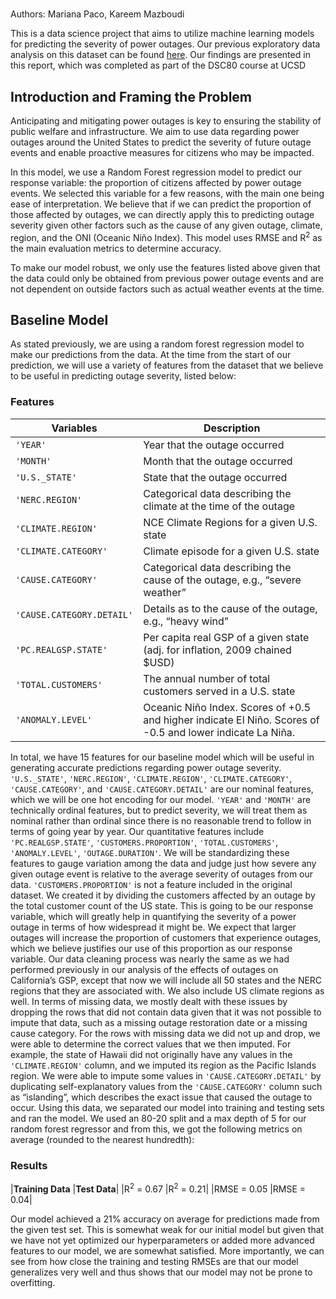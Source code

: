 #

Authors: Mariana Paco, Kareem Mazboudi

This is a data science project that aims to utilize machine learning models for predicting the severity of power outages. Our previous exploratory data analysis on this dataset can be found [here](https://kareemknowscode.github.io/ca-economy-outages/). Our findings are presented in this report, which was completed as part of the DSC80 course at UCSD

## Introduction and Framing the Problem
Anticipating and mitigating power outages is key to ensuring the stability of public welfare and infrastructure. We aim to use data regarding power outages around the United States to predict the severity of future outage events and enable proactive measures for citizens who may be impacted. 

In this model, we use a Random Forest regression model to predict our response variable: the proportion of citizens affected by power outage events. We selected this variable for a few reasons, with the main one being ease of interpretation. We believe that if we can predict the proportion of those affected by outages, we can directly apply this to predicting outage severity given other factors such as the cause of any given outage, climate, region, and the ONI (Oceanic Niño Index). This model uses RMSE and R<sup>2</sup> as the main evaluation metrics to determine accuracy.

To make our model robust, we only use the features listed above given that the data could only be obtained from previous power outage events and are not dependent on outside factors such as actual weather events at the time. 

## Baseline Model
As stated previously, we are using a random forest regression model to make our predictions from the data. At the time from the start of our prediction, we will use a variety of features from the dataset that we believe to be useful in predicting outage severity, listed below:

### Features
| **Variables**             | **Description**                                              |
|---------------------------|--------------------------------------------------------------|
| `'YEAR'`                  | Year that the outage occurred                                |
| `'MONTH'`                 | Month that the outage occurred                               |
| `'U.S._STATE'`            | State that the outage occurred                                |
| `'NERC.REGION'`           | Categorical data describing the climate at the time of the outage|
| `'CLIMATE.REGION'`        | NCE Climate Regions for a given U.S. state                   |
| `'CLIMATE.CATEGORY'`      | Climate episode for a given U.S. state                        |
| `'CAUSE.CATEGORY'`        | Categorical data describing the cause of the outage, e.g., “severe weather” |
| `'CAUSE.CATEGORY.DETAIL'` | Details as to the cause of the outage, e.g., “heavy wind”     |
| `'PC.REALGSP.STATE'`      | Per capita real GSP of a given state (adj. for inflation, 2009 chained $USD) |
| `'TOTAL.CUSTOMERS'`       | The annual number of total customers served in a U.S. state   |
| `'ANOMALY.LEVEL'`         | Oceanic Niño Index. Scores of +0.5 and higher indicate El Niño. Scores of -0.5 and lower indicate La Niña.|

In total, we have 15 features for our baseline model which will be useful in generating accurate predictions regarding power outage severity. `'U.S._STATE'`, `'NERC.REGION'`, `'CLIMATE.REGION'`, `'CLIMATE.CATEGORY'`,  `'CAUSE.CATEGORY'`, and `'CAUSE.CATEGORY.DETAIL'` are our nominal features, which we will be one hot encoding for our model. `'YEAR'` and `'MONTH'` are technically ordinal features, but to predict severity, we will treat them as nominal rather than ordinal since there is no reasonable trend to follow in terms of going year by year. 
Our quantitative features include `'PC.REALGSP.STATE'`, `'CUSTOMERS.PROPORTION'`, `'TOTAL.CUSTOMERS'`, `'ANOMALY.LEVEL'`, `'OUTAGE.DURATION'`. We will be standardizing these features to gauge variation among the data and judge just how severe any given outage event is relative to the average severity of outages from our data.
`'CUSTOMERS.PROPORTION'` is not a feature included in the original dataset. We created it by dividing the customers affected by an outage by the total customer count of the US state. This is going to be our response variable, which will greatly help in quantifying the severity of a power outage in terms of how widespread it might be. We expect that larger outages will increase the proportion of customers that experience outages, which we believe justifies our use of this proportion as our response variable. 
Our data cleaning process was nearly the same as we had performed previously in our analysis of the effects of outages on California’s GSP, except that now we will include all 50 states and the NERC regions that they are associated with. We also include US climate regions as well. In terms of missing data, we mostly dealt with these issues by dropping the rows that did not contain data given that it was not possible to impute that data, such as a missing outage restoration date or a missing cause category. For the rows with missing data we did not up and drop, we were able to determine the correct values that we then imputed. For example, the state of Hawaii did not originally have any values in the `'CLIMATE.REGION'` column, and we imputed its region as the Pacific Islands region. We were able to impute some values in `'CAUSE.CATEGORY.DETAIL'` by duplicating self-explanatory values from the `'CAUSE.CATEGORY'` column such as “islanding”, which describes the exact issue that caused the outage to occur. 
Using this data, we separated our model into training and testing sets and ran the model. We used an 80-20 split and a max depth of 5 for our random forest regressor and from this, we got the following metrics on average (rounded to the nearest hundredth):

### Results

|**Training Data**				|**Test Data**|
|R<sup>2</sup> = 0.67     |R<sup>2</sup> = 0.21|
|RMSE = 0.05              |RMSE = 0.04|

Our model achieved a 21% accuracy on average for predictions made from the given test set. This is somewhat weak for our initial model but given that we have not yet optimized our hyperparameters or added more advanced features to our model, we are somewhat satisfied. More importantly, we can see from how close the training and testing RMSEs are that our model generalizes very well and thus shows that our model may not be prone to overfitting.
